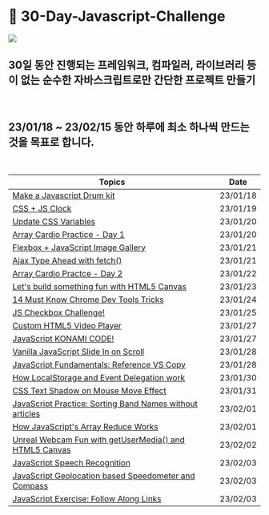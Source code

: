 # 🏃 30-Day-Javascript-Challenge

<img src="https://i.postimg.cc/vmnbQRNB/image.png">

<br/>

## 30일 동안 진행되는 프레임워크, 컴파일러, 라이브러리 등이 없는 **순수한 자바스크립트**로만 간단한 프로젝트 만들기

<br/>

## 23/01/18 ~ 23/02/15 동안 하루에 최소 하나씩 만드는 것을 목표로 합니다.

<br/>

| **Topics**                                                                    | **Date** |
| ----------------------------------------------------------------------------- | -------- |
| [Make a Javascript Drum kit](./1day/README.md)                                | 23/01/18 |
| [CSS + JS Clock](./2day/README.md)                                            | 23/01/19 |
| [Update CSS Variables](./3day/README.md)                                      | 23/01/20 |
| [Array Cardio Practice - Day 1 ](./4day/README.md)                            | 23/01/20 |
| [Flexbox + JavaScript Image Gallery ](./5day/README.md)                       | 23/01/21 |
| [Ajax Type Ahead with fetch() ](./6day/README.md)                             | 23/01/21 |
| [Array Cardio Practce - Day 2 ](./7day/README.md)                             | 23/01/22 |
| [Let's build something fun with HTML5 Canvas](./8day/README.md)               | 23/01/23 |
| [14 Must Know Chrome Dev Tools Tricks](./9day/README.md)                      | 23/01/24 |
| [JS Checkbox Challenge!](./10day/README.md)                                   | 23/01/25 |
| [Custom HTML5 Video Player](./11day/README.md)                                | 23/01/27 |
| [JavaScript KONAMI CODE!](./12day/README.md)                                  | 23/01/27 |
| [Vanilla JavaScript Slide In on Scroll](./13day/README.md)                    | 23/01/28 |
| [JavaScript Fundamentals: Reference VS Copy](./14day/README.md)               | 23/01/28 |
| [How LocalStorage and Event Delegation work](./15day/README.md)               | 23/01/30 |
| [CSS Text Shadow on Mouse Move Effect](./16day/README.md)                     | 23/01/31 |
| [JavaScript Practice: Sorting Band Names without articles](./17day/README.md) | 23/02/01 |
| [How JavaScript's Array Reduce Works](./18day/README.md)                      | 23/02/01 |
| [Unreal Webcam Fun with getUserMedia() and HTML5 Canvas](./19day/README.md)   | 23/02/02 |
| [JavaScript Speech Recognition](./20day/README.md)                            | 23/02/03 |
| [JavaScript Geolocation based Speedometer and Compass](./21day/README.md)     | 23/02/03 |
| [JavaScript Exercise: Follow Along Links](./22day/README.md)                  | 23/02/03 |
